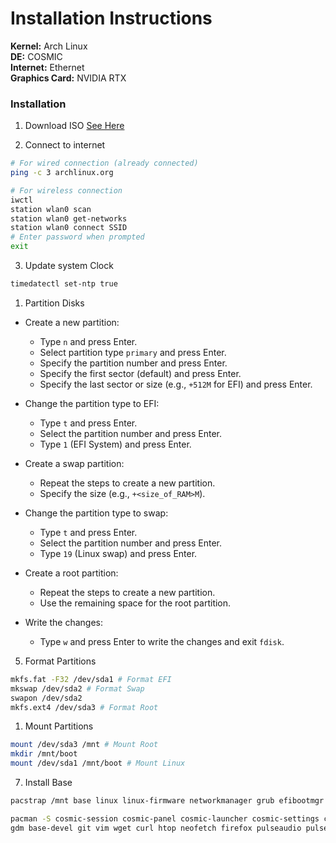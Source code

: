 # Installation Instructions

**Kernel:** Arch Linux\
**DE:** COSMIC\
**Internet:** Ethernet\
**Graphics Card:** NVIDIA RTX

### Installation

1. Download ISO
[See Here](https://archlinux.org/download/)

2. Connect to internet

```bash
# For wired connection (already connected)
ping -c 3 archlinux.org

# For wireless connection
iwctl
station wlan0 scan
station wlan0 get-networks
station wlan0 connect SSID
# Enter password when prompted
exit
```

3. Update system Clock

```bash
timedatectl set-ntp true
```

1. Partition Disks

- Create a new partition:
  - Type `n` and press Enter.
  - Select partition type `primary` and press Enter.
  - Specify the partition number and press Enter.
  - Specify the first sector (default) and press Enter.
  - Specify the last sector or size (e.g., `+512M` for EFI) and press Enter.

- Change the partition type to EFI:
  - Type `t` and press Enter.
  - Select the partition number and press Enter.
  - Type `1` (EFI System) and press Enter.

- Create a swap partition:
  - Repeat the steps to create a new partition.
  - Specify the size (e.g., `+<size_of_RAM>M`).

- Change the partition type to swap:
  - Type `t` and press Enter.
  - Select the partition number and press Enter.
  - Type `19` (Linux swap) and press Enter.

- Create a root partition:
  - Repeat the steps to create a new partition.
  - Use the remaining space for the root partition.

- Write the changes:
  - Type `w` and press Enter to write the changes and exit `fdisk`.

5. Format Partitions

```bash
mkfs.fat -F32 /dev/sda1 # Format EFI
mkswap /dev/sda2 # Format Swap
swapon /dev/sda2
mkfs.ext4 /dev/sda3 # Format Root
```

1. Mount Partitions

```bash
mount /dev/sda3 /mnt # Mount Root
mkdir /mnt/boot
mount /dev/sda1 /mnt/boot # Mount Linux
```

7. Install Base

```bash
pacstrap /mnt base linux linux-firmware networkmanager grub efibootmgr sudo base-devel
```

```bash
pacman -S cosmic-session cosmic-panel cosmic-launcher cosmic-settings cosmic-bg cosmic-icon-theme \
gdm base-devel git vim wget curl htop neofetch firefox pulseaudio pulseaudio-alsa
```

